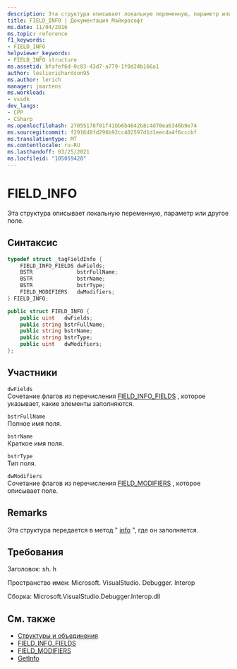 ```yaml
---
description: Эта структура описывает локальную переменную, параметр или другое поле.
title: FIELD_INFO | Документация Майкрософт
ms.date: 11/04/2016
ms.topic: reference
f1_keywords:
- FIELD_INFO
helpviewer_keywords:
- FIELD_INFO structure
ms.assetid: bfafef6d-0c83-43d7-a779-1f0d24b166a1
author: leslierichardson95
ms.author: lerich
manager: jmartens
ms.workload:
- vssdk
dev_langs:
- CPP
- CSharp
ms.openlocfilehash: 27055178f01f41bb6b4642b8c4d70ea6346b9e74
ms.sourcegitcommit: f2916d8fd296b92cc402597d1d1eecda4f6cccbf
ms.translationtype: MT
ms.contentlocale: ru-RU
ms.lasthandoff: 03/25/2021
ms.locfileid: "105059428"
---
```

# <a name="field_info"></a>FIELD_INFO
Эта структура описывает локальную переменную, параметр или другое поле.

## <a name="syntax"></a>Синтаксис

```cpp
typedef struct _tagFieldInfo {
    FIELD_INFO_FIELDS dwFields;
    BSTR              bstrFullName;
    BSTR              bstrName;
    BSTR              bstrType;
    FIELD_MODIFIERS   dwModifiers;
} FIELD_INFO;
```

```csharp
public struct FIELD_INFO {
    public uint   dwFields;
    public string bstrFullName;
    public string bstrName;
    public string bstrType;
    public uint   dwModifiers;
};
```

## <a name="members"></a>Участники
`dwFields`\
Сочетание флагов из перечисления [FIELD_INFO_FIELDS](../../../extensibility/debugger/reference/field-info-fields.md) , которое указывает, какие элементы заполняются.

`bstrFullName`\
Полное имя поля.

`bstrName`\
Краткое имя поля.

`bstrType`\
Тип поля.

`dwModifiers`\
Сочетание флагов из перечисления [FIELD_MODIFIERS](../../../extensibility/debugger/reference/field-modifiers.md) , которое описывает поле.

## <a name="remarks"></a>Remarks
Эта структура передается в метод " [info](../../../extensibility/debugger/reference/idebugfield-getinfo.md) ", где он заполняется.

## <a name="requirements"></a>Требования
Заголовок: sh. h

Пространство имен: Microsoft. VisualStudio. Debugger. Interop

Сборка: Microsoft.VisualStudio.Debugger.Interop.dll

## <a name="see-also"></a>См. также
- [Структуры и объединения](../../../extensibility/debugger/reference/structures-and-unions.md)
- [FIELD_INFO_FIELDS](../../../extensibility/debugger/reference/field-info-fields.md)
- [FIELD_MODIFIERS](../../../extensibility/debugger/reference/field-modifiers.md)
- [GetInfo](../../../extensibility/debugger/reference/idebugfield-getinfo.md)
